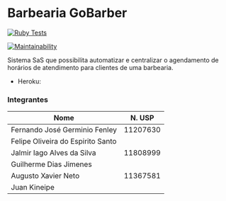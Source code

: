 # Barbearia GoBarber

[![Ruby Tests](https://github.com/FernandoFenley-dev/projeto-semestral-ESI/actions/workflows/ruby.yml/badge.svg)](https://github.com/FernandoFenley-dev/projeto-semestral-ESI/actions/workflows/ruby.yml)

[![Maintainability](https://api.codeclimate.com/v1/badges/5d225158bfe03f113f7a/maintainability)](https://codeclimate.com/github/FernandoFenley-dev/projeto-semestral-ESI/maintainability)

Sistema SaS que possibilita automatizar e centralizar o agendamento de horários de atendimento para clientes de uma barbearia.

- Heroku: 

### Integrantes

| Nome                             | N. USP  |
| ---------------------------------|:------: |
| Fernando José Germinio Fenley    | 11207630|
| Felipe Oliveira do Espirito Santo|  |
| Jalmir Iago Alves da Silva       | 11808999|
| Guilherme Dias Jimenes           |  |   
| Augusto Xavier Neto              | 11367581|
| Juan Kineipe                     |  |



